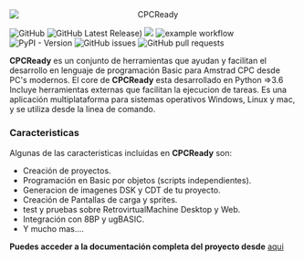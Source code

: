
##
<p align="center">
<img src="images/CPCReady_logo.png" 
        alt="CPCReady" 
        style="display: block; margin: 0 auto" />
</p>


![GitHub](https://img.shields.io/github/license/amstrad-sdk/cpcready?color=green)  ![GitHub Latest Release)](https://img.shields.io/github/v/release/amstrad-sdk/cpcready?logo=github&color=green)     <a href="https://github.com/amstrad-sdk/CPCReady/pulse" alt="Activity"><img src="https://img.shields.io/github/commit-activity/m/amstrad-sdk/CPCReady?color=blue" /></a> ![example workflow](https://github.com/amstrad-sdk/cpcready/actions/workflows/main.yml/badge.svg?color=green) ![PyPI - Version](https://img.shields.io/pypi/v/gotocpc?color=green) ![GitHub issues](https://img.shields.io/github/issues/amstrad-sdk/cpcready) ![GitHub pull requests](https://img.shields.io/github/issues-pr/amstrad-sdk/cpcready)

**CPCReady** es un conjunto de herramientas que ayudan y facilitan el desarrollo en lenguaje de programación Basic para Amstrad CPC desde PC's modernos. 
El core de **CPCReady** esta desarrollado en Python =>3.6 Incluye herramientas externas que facilitan la ejecucion de tareas. Es una aplicación multiplataforma para sistemas operativos Windows, Linux y mac, y se utiliza desde la linea de comando.


### Caracteristicas

Algunas de las caracteristicas incluidas en **CPCReady** son:

- Creación de proyectos.
- Programación en Basic por objetos (scripts independientes).
- Generacion de imagenes DSK y CDT de tu proyecto.
- Creación de Pantallas de carga y sprites.
- test y pruebas sobre RetrovirtualMachine Desktop y Web.
- Integración con 8BP y ugBASIC.
- Y mucho mas....

**Puedes acceder a la documentación completa del proyecto desde** [aqui](https://cpcready.readthedocs.io/es/latest/)